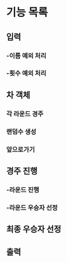 # 기능 목록
## 입력
### -이름 예외 처리
### -횟수 예외 처리
## 차 객체
### 각 라운드 경주
### 랜덤수 생성
### 앞으로가기
## 경주 진행
### -라운드 진행
### -라운드 우승자 선정
## 최종 우승자 선정
## 출력
